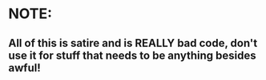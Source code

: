 # NOTE:
## All of this is satire and is REALLY bad code, don't use it for stuff that needs to be anything besides awful!
